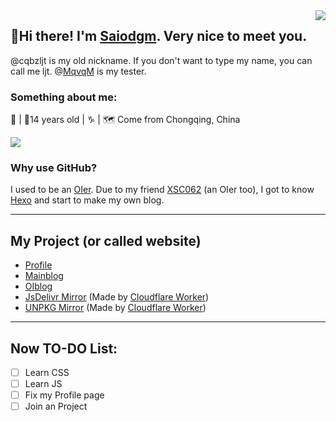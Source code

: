 <img align='right' src='https://files.imgdb.cn/static/images/8b/55/62ecc09c8c61dc3b8e198b55.jpg'>

## 🎉Hi there! I'm [Saiodgm](https://github.com/cqbzljt). Very nice to meet you.

@cqbzljt is my old nickname. If you don't want to type my name, you can call me ljt. @[MqvqM](https://github.com/MqvqM) is my tester.

### Something about me:

👩 | 🍰14 years old | ♑ | :world_map: Come from Chongqing, China

![](https://github-readme-stats.vercel.app/api/?username=cqbzljt&show_icons=true)

### Why use GitHub?

I used to be an [OIer](https://oier.baoshuo.dev/). Due to my friend [XSC062](https://xsc062.gitee.io) (an OIer too), I got to know [Hexo](https://hexo.io) and start to make my own blog.

***

## My Project (or called website)

- [Profile](https://saiodgm.gq)
- [Mainblog](https://blog.saiodgm.gq)
- [OIblog](https://oi.saiodgm.gq)
- [JsDelivr Mirror](https://j.saiodgm.gq) (Made by [Cloudflare Worker](https://workers.cloudflare.com/))
- [UNPKG Mirror](https://u.saiodgm.gq) (Made by [Cloudflare Worker](https://workers.cloudflare.com/))

***

## Now TO-DO List:
 - [ ] Learn CSS
 - [ ] Learn JS
 - [ ] Fix my Profile page
 - [ ] Join an Project
